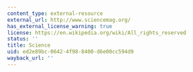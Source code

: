 ```yaml
---
content_type: external-resource
external_url: http://www.sciencemag.org/
has_external_license_warning: true
license: https://en.wikipedia.org/wiki/All_rights_reserved
status: ''
title: Science
uid: ed2e89bc-0642-4f98-8400-d6e00cc594d9
wayback_url: ''
---
```

